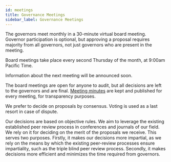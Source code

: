 ```yaml
---
id: meetings
title: Governance Meetings
sidebar_label: Governance Meetings
---
```


The governors meet monthly in a 30-minute virtual board meeting. Governor participation is optional, but approving a proposal requires majority from all governors, not just governors who are present in the meeting.

Board meetings take place every second Thursday of the month, at 9:00am Pacific Time.

Information about the next meeting will be announced soon.

The board meetings are open for anyone to audit, but all decisions are left to the governors and are final. [Meeting minutes](https://docs.google.com/document/d/1y6imA_G7iaJM4QhR_v7mWSdGgb0-0Kja0tyt-Mu6JRI/edit?usp=sharing) are kept and published for every meeting, for transparency purposes.

We prefer to decide on proposals by consensus. Voting is used as a last resort in case of dispute.

Our decisions are based on objective rules. We aim to leverage the existing established peer review process in conferences and journals of our field. We rely on it for deciding on the merit of the proposals we receive. This serves two purposes. Firstly, it makes our decisions more impartial, as we rely on the means by which the existing peer-review processes ensure impartiality, such as the triple blind peer review process. Secondly, it makes decisions more efficient and minimizes the time required from governors.
